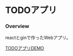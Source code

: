 # TODOアプリ

### Overview

reactとginで作ったWebアプリ。

[TODOアプリDEMO](https://stupefied-meitner-f0910e.netlify.com/)

